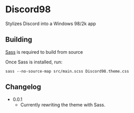 # Discord98
Stylizes Discord into a Windows 98/2k app

## Building
[Sass](https://sass-lang.com/) is required to build from source

Once Sass is installed, run:
```
sass --no-source-map src/main.scss Discord98.theme.css
```

## Changelog
* 0.0.1
	* Currently rewriting the theme with Sass.
